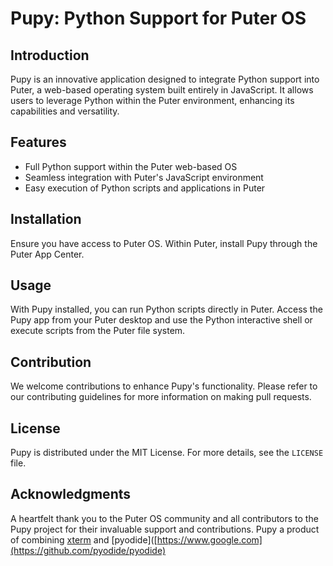 # Pupy: Python Support for Puter OS

## Introduction
Pupy is an innovative application designed to integrate Python support into Puter, a web-based operating system built entirely in JavaScript. It allows users to leverage Python within the Puter environment, enhancing its capabilities and versatility.

## Features
- Full Python support within the Puter web-based OS
- Seamless integration with Puter's JavaScript environment
- Easy execution of Python scripts and applications in Puter

## Installation
Ensure you have access to Puter OS. Within Puter, install Pupy through the Puter App Center.

## Usage
With Pupy installed, you can run Python scripts directly in Puter. Access the Pupy app from your Puter desktop and use the Python interactive shell or execute scripts from the Puter file system.

## Contribution
We welcome contributions to enhance Pupy's functionality. Please refer to our contributing guidelines for more information on making pull requests.

## License
Pupy is distributed under the MIT License. For more details, see the `LICENSE` file.

## Acknowledgments
A heartfelt thank you to the Puter OS community and all contributors to the Pupy project for their invaluable support and contributions.
Pupy a product of combining [xterm](https://github.com/xtermjs/xterm.js) and [pyodide]([https://www.google.com](https://github.com/pyodide/pyodide)
